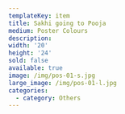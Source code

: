 ```yaml
---
templateKey: item
title: Sakhi going to Pooja
medium: Poster Colours
description:
width: '20'
height: '24'
sold: false
available: true
image: /img/pos-01-s.jpg
large_image: /img/pos-01-l.jpg
categories:
  - category: Others
---
```


